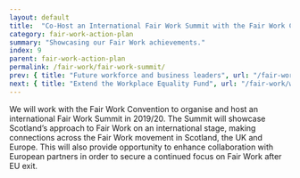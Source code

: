 ```yaml
---
layout: default
title:  "Co-Host an International Fair Work Summit with the Fair Work Convention"
category: fair-work-action-plan
summary: "Showcasing our Fair Work achievements."
index: 9
parent: fair-work-action-plan
permalink: /fair-work/fair-work-summit/
prev: { title: "Future workforce and business leaders", url: "/fair-work/future-workforce/" }
next: { title: "Extend the Workplace Equality Fund", url: "/fair-work/workplace-equality-fund/" }
---
```


We will work with the Fair Work Convention to organise and host an international Fair Work Summit in 2019/20.  The Summit will showcase Scotland’s approach to Fair Work on an international stage, making connections across the Fair Work movement in Scotland, the UK and Europe.  This will also provide opportunity to enhance collaboration with European partners in order to secure a continued focus on Fair Work after EU exit.